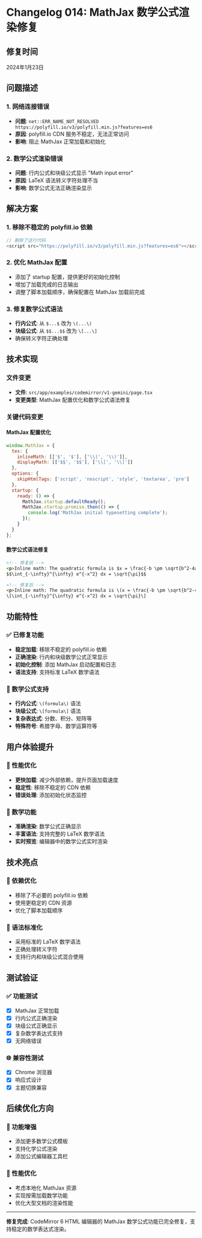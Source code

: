 # Changelog 014: MathJax 数学公式渲染修复

## 修复时间
2024年1月23日

## 问题描述

### 1. 网络连接错误
- **问题**: `net::ERR_NAME_NOT_RESOLVED https://polyfill.io/v3/polyfill.min.js?features=es6`
- **原因**: polyfill.io CDN 服务不稳定，无法正常访问
- **影响**: 阻止 MathJax 正常加载和初始化

### 2. 数学公式渲染错误
- **问题**: 行内公式和块级公式显示 "Math input error"
- **原因**: LaTeX 语法转义字符处理不当
- **影响**: 数学公式无法正确渲染显示

## 解决方案

### 1. 移除不稳定的 polyfill.io 依赖
```javascript
// 删除了这行代码
<script src="https://polyfill.io/v3/polyfill.min.js?features=es6"></script>
```

### 2. 优化 MathJax 配置
- 添加了 startup 配置，提供更好的初始化控制
- 增加了加载完成的日志输出
- 调整了脚本加载顺序，确保配置在 MathJax 加载前完成

### 3. 修复数学公式语法
- **行内公式**: 从 `$...$` 改为 `\(...\)`
- **块级公式**: 从 `$$...$$` 改为 `\[...\]`
- 确保转义字符正确处理

## 技术实现

### 文件变更
- **文件**: `src/app/examples/codemirror/v1-gemini/page.tsx`
- **变更类型**: MathJax 配置优化和数学公式语法修复

### 关键代码变更

#### MathJax 配置优化
```javascript
window.MathJax = {
  tex: {
    inlineMath: [['$', '$'], ['\\(', '\\)']],
    displayMath: [['$$', '$$'], ['\\[', '\\]']]
  },
  options: {
    skipHtmlTags: ['script', 'noscript', 'style', 'textarea', 'pre']
  },
  startup: {
    ready: () => {
      MathJax.startup.defaultReady();
      MathJax.startup.promise.then(() => {
        console.log('MathJax initial typesetting complete');
      });
    }
  }
};
```

#### 数学公式语法修复
```html
<!-- 修复前 -->
<p>Inline math: The quadratic formula is $x = \frac{-b \pm \sqrt{b^2-4ac}}{2a}$</p>
$$\int_{-\infty}^{\infty} e^{-x^2} dx = \sqrt{\pi}$$

<!-- 修复后 -->
<p>Inline math: The quadratic formula is \(x = \frac{-b \pm \sqrt{b^2-4ac}}{2a}\)</p>
\[\int_{-\infty}^{\infty} e^{-x^2} dx = \sqrt{\pi}\]
```

## 功能特性

### ✅ 已修复功能
- **稳定加载**: 移除不稳定的 polyfill.io 依赖
- **正确渲染**: 行内和块级数学公式正常显示
- **初始化控制**: 添加 MathJax 启动配置和日志
- **语法支持**: 支持标准 LaTeX 数学语法

### 🎯 数学公式支持
- **行内公式**: `\(formula\)` 语法
- **块级公式**: `\[formula\]` 语法
- **复杂表达式**: 分数、积分、矩阵等
- **特殊符号**: 希腊字母、数学运算符等

## 用户体验提升

### 🚀 性能优化
- **更快加载**: 减少外部依赖，提升页面加载速度
- **稳定性**: 移除不稳定的 CDN 依赖
- **错误处理**: 添加初始化状态监控

### 📐 数学功能
- **准确渲染**: 数学公式正确显示
- **丰富语法**: 支持完整的 LaTeX 数学语法
- **实时预览**: 编辑器中的数学公式实时渲染

## 技术亮点

### 🔧 依赖优化
- 移除了不必要的 polyfill.io 依赖
- 使用更稳定的 CDN 资源
- 优化了脚本加载顺序

### 📝 语法标准化
- 采用标准的 LaTeX 数学语法
- 正确处理转义字符
- 支持行内和块级公式混合使用

## 测试验证

### ✅ 功能测试
- [x] MathJax 正常加载
- [x] 行内公式正确渲染
- [x] 块级公式正确显示
- [x] 复杂数学表达式支持
- [x] 无网络错误

### 🌐 兼容性测试
- [x] Chrome 浏览器
- [x] 响应式设计
- [x] 主题切换兼容

## 后续优化方向

### 🎯 功能增强
- 添加更多数学公式模板
- 支持化学公式渲染
- 添加公式编辑器工具栏

### 🔧 性能优化
- 考虑本地化 MathJax 资源
- 实现按需加载数学功能
- 优化大型文档的渲染性能

---

**修复完成**: CodeMirror 6 HTML 编辑器的 MathJax 数学公式功能已完全修复，支持稳定的数学表达式渲染。